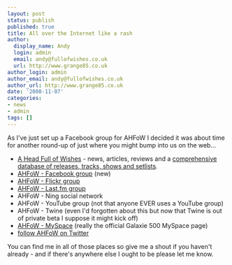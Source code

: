 ```yaml
---
layout: post
status: publish
published: true
title: All over the Internet like a rash
author:
  display_name: Andy
  login: admin
  email: andy@fullofwishes.co.uk
  url: http://www.grange85.co.uk
author_login: admin
author_email: andy@fullofwishes.co.uk
author_url: http://www.grange85.co.uk
date: '2008-11-07'
categories:
- news
- admin
tags: []
---
```

<p>As I've just set up a Facebook group for AHFoW I decided it was about time for another round-up of just where you might bump into us on the web...</p>
<ul>
<li><a href="">A Head Full of Wishes</a>  - news, articles, reviews and a <a href="/database/">comprehensive database of releases, tracks, shows and setlists</a>.</li>
<li><a href="http://www.facebook.com/group.php?gid=47035899016">AHFoW - Facebook group</a> (new)</li>
<li><a href="http://flickr.com/groups/aheadfullofwishes/">AHFoW - Flickr group</a></li>
<li><a href="http://www.last.fm/group/A+Head+Full+of+Wishes">AHFoW - Last.fm group</a></li>
<li>AHFoW - Ning social network</li>
<li>AHFoW - YouTube group (not that anyone EVER uses a YouTube group)</li>
<li>AHFoW - Twine (even I'd forgotten about this but now that Twine is out of private beta I suppose it might kick off) </li>
<li><a href="http://www.myspace.com/galaxie500official">AHFoW - MySpace</a> (really the official Galaxie 500 MySpace page)</li>
<li><a href="http://twitter.com/ahfow">follow AHFoW on Twitter</a></li>
</ul>
<p>You can find me in all of those places so give me a shout if you haven't already - and if there's anywhere else I ought to be please let me know.</p>

